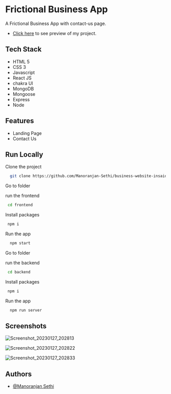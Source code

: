 #  Frictional Business App

A Frictional Business App with contact-us page.

- [Click here](https://incredible-beignet-76a976.netlify.app/) to see preview of my project.

## Tech Stack

- HTML 5
- CSS 3
- Javascript
- React JS
- chakra UI
- MongoDB
- Mongoose
- Express
- Node

## Features

- Landing Page
- Contact Us

## Run Locally

Clone the project

```bash
  git clone https://github.com/Manoranjan-Sethi/business-website-insaid.git
```

Go to folder

run the frontend
```bash
 cd frontend
```

Install packages

```bash
 npm i
```

Run the app

```bash
  npm start
```

Go to folder

run the backend

```bash
 cd backend
```

Install packages

```bash
 npm i
```

Run the app

```bash
  npm run server
```

## Screenshots

![Screenshot_20230127_202813](https://user-images.githubusercontent.com/84295391/215118970-e7637a46-2228-4da6-8ada-254ad8d224f7.png)

![Screenshot_20230127_202822](https://user-images.githubusercontent.com/84295391/215118983-55d55f38-78af-4503-8470-9d993b00fe56.png)

![Screenshot_20230127_202833](https://user-images.githubusercontent.com/84295391/215119010-a280b383-a58a-41c1-b78c-b3bff7a21e61.png)


## Authors

- [@Manoranjan Sethi](https://github.com/Manoranjan-Sethi)
